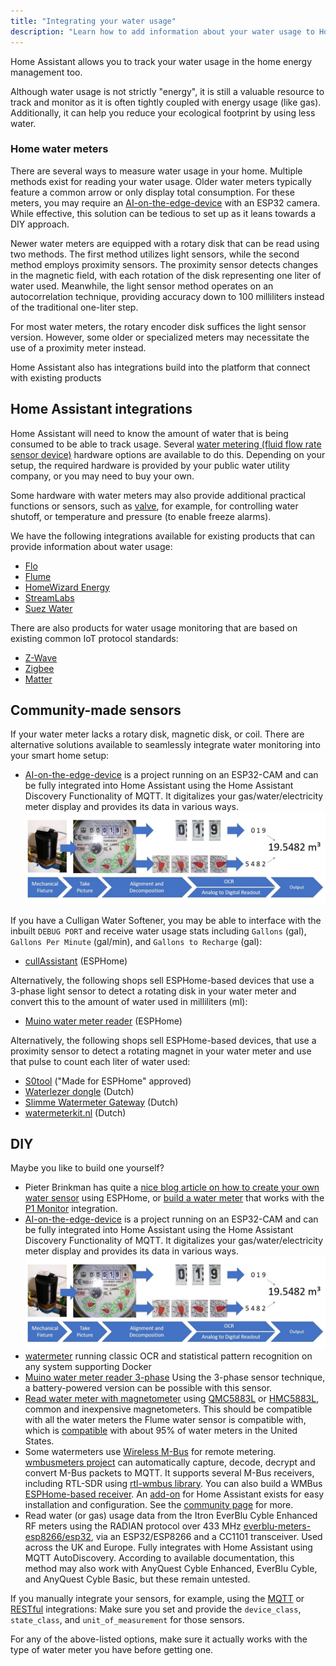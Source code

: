 ```yaml
---
title: "Integrating your water usage"
description: "Learn how to add information about your water usage to Home Assistant home energy management."
---
```


Home Assistant allows you to track your water usage in the home energy management too.

Although water usage is not strictly "energy", it is still a valuable resource to track and monitor as it is often tightly coupled with energy usage (like gas). Additionally, it can help you reduce your ecological footprint by using less water.

### Home water meters

There are several ways to measure water usage in your home. Multiple methods exist for reading your water usage. Older water meters typically feature a common arrow or only display total consumption. For these meters, you may require an [AI-on-the-edge-device](https://github.com/jomjol/AI-on-the-edge-device) with an ESP32 camera. While effective, this solution can be tedious to set up as it leans towards a DIY approach.

Newer water meters are equipped with a rotary disk that can be read using two methods. The first method utilizes light sensors, while the second method employs proximity sensors. The proximity sensor detects changes in the magnetic field, with each rotation of the disk representing one liter of water used. Meanwhile, the light sensor method operates on an autocorrelation technique, providing accuracy down to 100 milliliters instead of the traditional one-liter step.

For most water meters, the rotary encoder disk suffices the light sensor version. However, some older or specialized meters may necessitate the use of a proximity meter instead.

Home Assistant also has integrations build into the platform that connect with existing products

## Home Assistant integrations

Home Assistant will need to know the amount of water that is being consumed to be able to track usage. Several [water metering (fluid flow rate sensor device)](https://en.wikipedia.org/wiki/Water_metering) hardware options are available to do this. Depending on your setup, the required hardware is provided by your public water utility company, or you may need to buy your own. 

Some hardware with water meters may also provide additional practical functions or sensors, such as [valve](/integrations/valve), for example, for controlling water shutoff, or temperature and pressure (to enable freeze alarms).

We have the following integrations available for existing products that can provide information about water usage:

- [Flo](/integrations/flo)
- [Flume](/integrations/flume)
- [HomeWizard Energy](/integrations/homewizard)
- [StreamLabs](/integrations/streamlabswater)
- [Suez Water](/integrations/suez_water)

There are also products for water usage monitoring that are based on existing common IoT protocol standards:

- [Z-Wave](/integrations/zwave_js)
- [Zigbee](/integrations/zha)
- [Matter](/integrations/matter)


## Community-made sensors

If your water meter lacks a rotary disk, magnetic disk, or coil. There are alternative solutions available to seamlessly integrate water monitoring into your smart home setup:

- [AI-on-the-edge-device](https://github.com/jomjol/AI-on-the-edge-device) is a project running on an ESP32-CAM and can be fully integrated into Home Assistant using the Home Assistant Discovery Functionality of MQTT. It digitalizes your gas/water/electricity meter display and provides its data in various ways.![Photo of the AI-on-the-edge-device Workflow](/images/docs/energy/ai-on-the-edge-device.jpg)

If you have a Culligan Water Softener, you may be able to interface with the inbuilt `DEBUG PORT` and receive water usage stats including `Gallons` (gal), `Gallons Per Minute` (gal/min), and `Gallons to Recharge` (gal):

- [cullAssistant](https://github.com/LelandSindt/cullAssistant) (ESPHome)

Alternatively, the following shops sell ESPHome-based devices that use a 3-phase light sensor to detect a rotating disk in your water meter and convert this to the amount of water used in milliliters (ml):
- [Muino water meter reader](https://watermeter.muino.nl/) (ESPHome)

Alternatively, the following shops sell ESPHome-based devices, that use a proximity sensor to detect a rotating magnet in your water meter and use that pulse to count each liter of water used:
- [S0tool](https://s0tool.nl/) ("Made for ESPHome" approved)
- [Waterlezer dongle](https://smart-stuff.nl/product/esphome-waterlezer-dongle/) (Dutch)
- [Slimme Watermeter Gateway](https://smartgateways.nl/product/slimme-watermeter-gateway/) (Dutch)
- [watermeterkit.nl](https://watermeterkit.nl/) (Dutch)

## DIY

Maybe you like to build one yourself?
- Pieter Brinkman has quite a [nice blog article on how to create your own water sensor](https://www.pieterbrinkman.com/2022/02/02/build-a-cheap-water-usage-sensor-using-esphome-home-assistant-and-a-proximity-sensor/) using ESPHome, or [build a water meter](https://www.ztatz.nl/p1-monitor-watermeter/) that works with the [P1 Monitor](/integrations/p1_monitor) integration.
- [AI-on-the-edge-device](https://github.com/jomjol/AI-on-the-edge-device) is a project running on an ESP32-CAM and can be fully integrated into Home Assistant using the Home Assistant Discovery Functionality of MQTT. It digitalizes your gas/water/electricity meter display and provides its data in various ways.![Photo of the AI-on-the-edge-device Workflow](/images/docs/energy/ai-on-the-edge-device.jpg)
- [watermeter](https://github.com/nohn/watermeter) running classic OCR and statistical pattern recognition on any system supporting Docker
- [Muino water meter reader 3-phase](https://muino.nl/product/3-phase-muino-light-sensor-encoder/) Using the 3-phase sensor technique, a battery-powered version can be possible with this sensor.
- [Read water meter with magnetometer](https://github.com/tronikos/esphome-magnetometer-water-gas-meter) using [QMC5883L](https://esphome.io/components/sensor/qmc5883l.html) or [HMC5883L](https://esphome.io/components/sensor/hmc5883l.html), common and inexpensive magnetometers. This should be compatible with all the water meters the Flume water sensor is compatible with, which is [compatible](https://help.flumewater.com/en/articles/1618594-is-the-flume-device-compatible-with-all-water-meters) with about 95% of water meters in the United States.
- Some watermeters use [Wireless M-Bus](https://en.wikipedia.org/wiki/Meter-Bus) for remote metering. [wmbusmeters project](https://github.com/wmbusmeters/wmbusmeters/) can automatically capture, decode, decrypt and convert M-Bus packets to MQTT. It supports several M-Bus receivers, including RTL-SDR using [rtl-wmbus library](https://github.com/xaelsouth/rtl-wmbus). You can also build a WMBus [ESPHome-based receiver](https://github.com/SzczepanLeon/esphome-components). An [add-on](https://github.com/wmbusmeters/wmbusmeters-ha-addon) for Home Assistant exists for easy installation and configuration. See the [community page](https://community.home-assistant.io/t/add-on-request-wmbusmeter/228988) for more.
- Read water (or gas) usage data from the Itron EverBlu Cyble Enhanced RF meters using the RADIAN protocol over 433 MHz [everblu-meters-esp8266/esp32](https://github.com/genestealer/everblu-meters-esp8266-improved), via an ESP32/ESP8266 and a CC1101 transceiver. Used across the UK and Europe. Fully integrates with Home Assistant using MQTT AutoDiscovery. According to available documentation, this method may also work with AnyQuest Cyble Enhanced, EverBlu Cyble, and AnyQuest Cyble Basic, but these remain untested.

If you manually integrate your sensors, for example, using the [MQTT](/integrations/mqtt) or [RESTful](/integrations/rest) integrations: Make sure you set and provide the `device_class`, `state_class`, and `unit_of_measurement` for those sensors.

For any of the above-listed options, make sure it actually works with the type of water meter you have before getting one.
